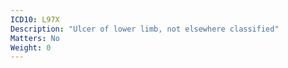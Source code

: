 ```yaml
---
ICD10: L97X
Description: "Ulcer of lower limb, not elsewhere classified"
Matters: No
Weight: 0
---
```


